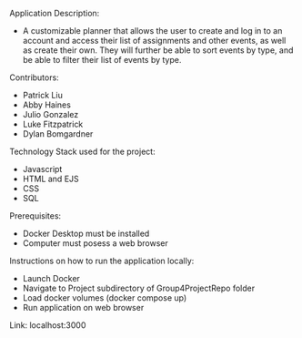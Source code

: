Application Description:
- A customizable planner that allows the user to create and log in to an account and access their list of assignments and other events, as well as create their own. They will further be able to sort events by type, and be able to filter their list of events by type. 

Contributors: 
- Patrick Liu
- Abby Haines
- Julio Gonzalez
- Luke Fitzpatrick
- Dylan Bomgardner

Technology Stack used for the project:
- Javascript
- HTML and EJS
- CSS
- SQL

Prerequisites:
- Docker Desktop must be installed
- Computer must posess a web browser

Instructions on how to run the application locally:
- Launch Docker
- Navigate to Project subdirectory of Group4ProjectRepo folder
- Load docker volumes (docker compose up)
- Run application on web browser

Link:
localhost:3000